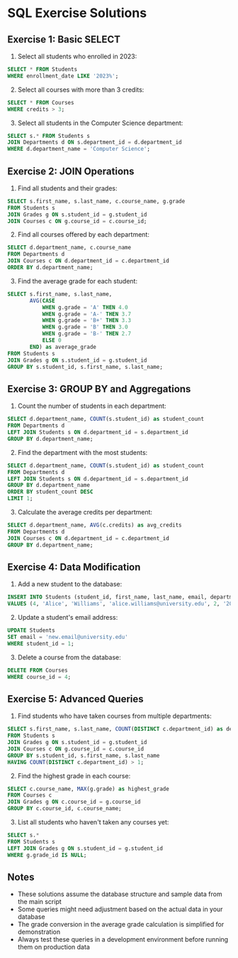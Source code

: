 # SQL Exercise Solutions

## Exercise 1: Basic SELECT

1. Select all students who enrolled in 2023:
```sql
SELECT * FROM Students 
WHERE enrollment_date LIKE '2023%';
```

2. Select all courses with more than 3 credits:
```sql
SELECT * FROM Courses 
WHERE credits > 3;
```

3. Select all students in the Computer Science department:
```sql
SELECT s.* FROM Students s
JOIN Departments d ON s.department_id = d.department_id
WHERE d.department_name = 'Computer Science';
```

## Exercise 2: JOIN Operations

1. Find all students and their grades:
```sql
SELECT s.first_name, s.last_name, c.course_name, g.grade
FROM Students s
JOIN Grades g ON s.student_id = g.student_id
JOIN Courses c ON g.course_id = c.course_id;
```

2. Find all courses offered by each department:
```sql
SELECT d.department_name, c.course_name
FROM Departments d
JOIN Courses c ON d.department_id = c.department_id
ORDER BY d.department_name;
```

3. Find the average grade for each student:
```sql
SELECT s.first_name, s.last_name, 
       AVG(CASE 
           WHEN g.grade = 'A' THEN 4.0
           WHEN g.grade = 'A-' THEN 3.7
           WHEN g.grade = 'B+' THEN 3.3
           WHEN g.grade = 'B' THEN 3.0
           WHEN g.grade = 'B-' THEN 2.7
           ELSE 0
       END) as average_grade
FROM Students s
JOIN Grades g ON s.student_id = g.student_id
GROUP BY s.student_id, s.first_name, s.last_name;
```

## Exercise 3: GROUP BY and Aggregations

1. Count the number of students in each department:
```sql
SELECT d.department_name, COUNT(s.student_id) as student_count
FROM Departments d
LEFT JOIN Students s ON d.department_id = s.department_id
GROUP BY d.department_name;
```

2. Find the department with the most students:
```sql
SELECT d.department_name, COUNT(s.student_id) as student_count
FROM Departments d
LEFT JOIN Students s ON d.department_id = s.department_id
GROUP BY d.department_name
ORDER BY student_count DESC
LIMIT 1;
```

3. Calculate the average credits per department:
```sql
SELECT d.department_name, AVG(c.credits) as avg_credits
FROM Departments d
JOIN Courses c ON d.department_id = c.department_id
GROUP BY d.department_name;
```

## Exercise 4: Data Modification

1. Add a new student to the database:
```sql
INSERT INTO Students (student_id, first_name, last_name, email, department_id, enrollment_date)
VALUES (4, 'Alice', 'Williams', 'alice.williams@university.edu', 2, '2023-09-01');
```

2. Update a student's email address:
```sql
UPDATE Students
SET email = 'new.email@university.edu'
WHERE student_id = 1;
```

3. Delete a course from the database:
```sql
DELETE FROM Courses
WHERE course_id = 4;
```

## Exercise 5: Advanced Queries

1. Find students who have taken courses from multiple departments:
```sql
SELECT s.first_name, s.last_name, COUNT(DISTINCT c.department_id) as dept_count
FROM Students s
JOIN Grades g ON s.student_id = g.student_id
JOIN Courses c ON g.course_id = c.course_id
GROUP BY s.student_id, s.first_name, s.last_name
HAVING COUNT(DISTINCT c.department_id) > 1;
```

2. Find the highest grade in each course:
```sql
SELECT c.course_name, MAX(g.grade) as highest_grade
FROM Courses c
JOIN Grades g ON c.course_id = g.course_id
GROUP BY c.course_id, c.course_name;
```

3. List all students who haven't taken any courses yet:
```sql
SELECT s.*
FROM Students s
LEFT JOIN Grades g ON s.student_id = g.student_id
WHERE g.grade_id IS NULL;
```

## Notes
- These solutions assume the database structure and sample data from the main script
- Some queries might need adjustment based on the actual data in your database
- The grade conversion in the average grade calculation is simplified for demonstration
- Always test these queries in a development environment before running them on production data 
